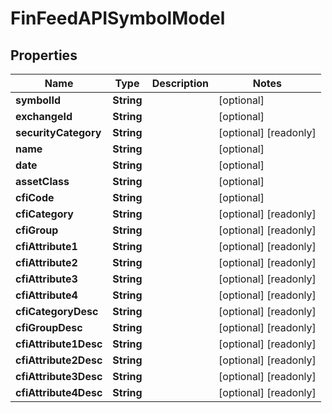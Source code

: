 

# FinFeedAPISymbolModel

## Properties

Name | Type | Description | Notes
------------ | ------------- | ------------- | -------------
**symbolId** | **String** |  |  [optional]
**exchangeId** | **String** |  |  [optional]
**securityCategory** | **String** |  |  [optional] [readonly]
**name** | **String** |  |  [optional]
**date** | **String** |  |  [optional]
**assetClass** | **String** |  |  [optional]
**cfiCode** | **String** |  |  [optional]
**cfiCategory** | **String** |  |  [optional] [readonly]
**cfiGroup** | **String** |  |  [optional] [readonly]
**cfiAttribute1** | **String** |  |  [optional] [readonly]
**cfiAttribute2** | **String** |  |  [optional] [readonly]
**cfiAttribute3** | **String** |  |  [optional] [readonly]
**cfiAttribute4** | **String** |  |  [optional] [readonly]
**cfiCategoryDesc** | **String** |  |  [optional] [readonly]
**cfiGroupDesc** | **String** |  |  [optional] [readonly]
**cfiAttribute1Desc** | **String** |  |  [optional] [readonly]
**cfiAttribute2Desc** | **String** |  |  [optional] [readonly]
**cfiAttribute3Desc** | **String** |  |  [optional] [readonly]
**cfiAttribute4Desc** | **String** |  |  [optional] [readonly]




